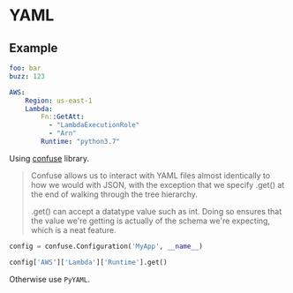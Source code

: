 # YAML

## Example

```yaml
foo: bar
buzz: 123

AWS:
    Region: us-east-1
    Lambda:
        Fn::GetAtt:
          - "LambdaExecutionRole"
          - "Arn"
        Runtime: "python3.7"
```

Using [confuse](https://github.com/sampsyo/confuse) library.

> Confuse allows us to interact with YAML files almost identically to how we would with JSON, with the exception that we specify .get() at the end of walking through the tree hierarchy.
>
> .get() can accept a datatype value such as int. Doing so ensures that the value we're getting is actually of the schema we're expecting, which is a neat feature.

```python
config = confuse.Configuration('MyApp', __name__)

config['AWS']['Lambda']['Runtime'].get()
```

Otherwise use `PyYAML`.
<!--stackedit_data:
eyJoaXN0b3J5IjpbLTk5ODA1MjkyNF19
-->